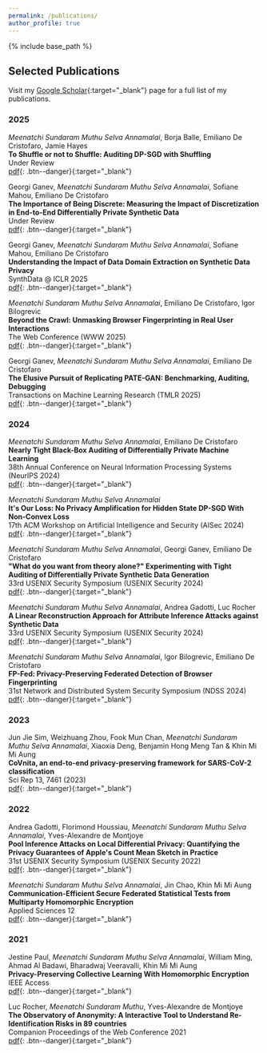 ```yaml
---
permalink: /publications/
author_profile: true
---
```


{% include base_path %}

## Selected Publications

Visit my [Google Scholar](https://scholar.google.com/citations?user=zYVEyL4AAAAJ&hl=en){:target="_blank"} page for a full list of my publications.

### 2025

*Meenatchi Sundaram Muthu Selva Annamalai*, Borja Balle, Emiliano De Cristofaro, Jamie Hayes  
**To Shuffle or not to Shuffle: Auditing DP-SGD with Shuffling**  
Under Review  
[pdf](https://arxiv.org/abs/2411.10614){: .btn--danger}{:target="_blank"}  

Georgi Ganev, *Meenatchi Sundaram Muthu Selva Annamalai*, Sofiane Mahou, Emiliano De Cristofaro  
**The Importance of Being Discrete: Measuring the Impact of Discretization in End-to-End Differentially Private Synthetic Data**  
Under Review  
[pdf](https://arxiv.org/pdf/2504.06923){: .btn--danger}{:target="_blank"}  

Georgi Ganev, *Meenatchi Sundaram Muthu Selva Annamalai*, Sofiane Mahou, Emiliano De Cristofaro  
**Understanding the Impact of Data Domain Extraction on Synthetic Data Privacy**  
SynthData @ ICLR 2025  
[pdf](https://www.arxiv.org/pdf/2504.08254){: .btn--danger}{:target="_blank"}  

*Meenatchi Sundaram Muthu Selva Annamalai*, Emiliano De Cristofaro, Igor Bilogrevic  
**Beyond the Crawl: Unmasking Browser Fingerprinting in Real User Interactions**  
The Web Conference (WWW 2025)  
[pdf](https://arxiv.org/abs/2502.01608){: .btn--danger}{:target="_blank"}  

Georgi Ganev, *Meenatchi Sundaram Muthu Selva Annamalai*, Emiliano De Cristofaro  
**The Elusive Pursuit of Replicating PATE-GAN: Benchmarking, Auditing, Debugging**  
Transactions on Machine Learning Research (TMLR 2025)  
[pdf](https://openreview.net/pdf?id=wcxrJcJ7vq){: .btn--danger}{:target="_blank"}  

### 2024

*Meenatchi Sundaram Muthu Selva Annamalai*, Emiliano De Cristofaro  
**Nearly Tight Black-Box Auditing of Differentially Private Machine Learning**  
38th Annual Conference on Neural Information Processing Systems (NeurIPS 2024)  
[pdf](https://openreview.net/pdf/4b8080bdff94b173112c6cc0c6042066baef4b32.pdf){: .btn--danger}{:target="_blank"}  

*Meenatchi Sundaram Muthu Selva Annamalai*  
**It's Our Loss: No Privacy Amplification for Hidden State DP-SGD With Non-Convex Loss**  
17th ACM Workshop on Artificial Intelligence and Security (AISec 2024)  
[pdf](https://dl.acm.org/doi/10.1145/3689932.3694767){: .btn--danger}{:target="_blank"}  

*Meenatchi Sundaram Muthu Selva Annamalai*, Georgi Ganev, Emiliano De Cristofaro  
**"What do you want from theory alone?" Experimenting with Tight Auditing of Differentially Private Synthetic Data Generation**  
33rd USENIX Security Symposium (USENIX Security 2024)  
[pdf](https://www.usenix.org/system/files/usenixsecurity24-annamalai-theory.pdf){: .btn--danger}{:target="_blank"}  

*Meenatchi Sundaram Muthu Selva Annamalai*, Andrea Gadotti, Luc Rocher  
**A Linear Reconstruction Approach for Attribute Inference Attacks against Synthetic Data**  
33rd USENIX Security Symposium (USENIX Security 2024)  
[pdf](https://www.usenix.org/system/files/usenixsecurity24-annamalai-linear.pdf){: .btn--danger}{:target="_blank"}  

*Meenatchi Sundaram Muthu Selva Annamalai*, Igor Bilogrevic, Emiliano De Cristofaro  
**FP-Fed: Privacy-Preserving Federated Detection of Browser Fingerprinting**  
31st Network and Distributed System Security Symposium (NDSS 2024)  
[pdf](https://www.ndss-symposium.org/wp-content/uploads/2024-360-paper.pdf){: .btn--danger}{:target="_blank"}  

### 2023

Jun Jie Sim, Weizhuang Zhou, Fook Mun Chan, *Meenatchi Sundaram Muthu Selva Annamalai*, Xiaoxia Deng, Benjamin Hong Meng Tan & Khin Mi Mi Aung  
**CoVnita, an end-to-end privacy-preserving framework for SARS-CoV-2 classification**  
Sci Rep 13, 7461 (2023)  
[pdf](https://www.nature.com/articles/s41598-023-34535-8){: .btn--danger}{:target="_blank"}  

### 2022

Andrea Gadotti, Florimond Houssiau, *Meenatchi Sundaram Muthu Selva Annamalai*, Yves-Alexandre de Montjoye  
**Pool Inference Attacks on Local Differential Privacy: Quantifying the Privacy Guarantees of Apple's Count Mean Sketch in Practice**  
31st USENIX Security Symposium (USENIX Security 2022)  
[pdf](https://www.usenix.org/system/files/sec22-gadotti_1.pdf){: .btn--danger}{:target="_blank"}  

*Meenatchi Sundaram Muthu Selva Annamalai*, Jin Chao, Khin Mi Mi Aung  
**Communication-Efficient Secure Federated Statistical Tests from Multiparty Homomorphic Encryption**  
Applied Sciences 12  
[pdf](https://www.mdpi.com/2076-3417/12/22/11462/pdf){: .btn--danger}{:target="_blank"}

### 2021

Jestine Paul, *Meenatchi Sundaram Muthu Selva Annamalai*, William Ming, Ahmad Al Badawi, Bharadwaj Veeravalli, Khin Mi Mi Aung  
**Privacy-Preserving Collective Learning With Homomorphic Encryption**  
IEEE Access  
[pdf](https://ieeexplore.ieee.org/stamp/stamp.jsp?arnumber=9543673){: .btn--danger}{:target="_blank"}  

Luc Rocher, *Meenatchi Sundaram Muthu*, Yves-Alexandre de Montjoye  
**The Observatory of Anonymity: A Interactive Tool to Understand Re-Identification Risks in 89 countries**  
Companion Proceedings of the Web Conference 2021  
[pdf](https://spiral.imperial.ac.uk/bitstream/10044/1/89328/2/www-observatory-final.pdf){: .btn--danger}{:target="_blank"}  